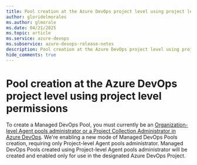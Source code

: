 ```yaml
---
title: Pool creation at the Azure DevOps project level using project level permissions
author: gloridelmorales
ms.author: glmorale
ms.date: 04/21/2025
ms.topic: article
ms.service: azure-devops
ms.subservice: azure-devops-release-notes
description: Pool creation at the Azure DevOps project level using project level permissions
hide_comments: true
---
```


# Pool creation at the Azure DevOps project level using project level permissions

To create a Managed DevOps Pool, you must currently be an [Organization-level Agent pools administrator or a Project Collection Administrator in Azure DevOps](/azure/devops/managed-devops-pools/prerequisites?view=azure-devops#verify-azure-devops-permissions). We're enabling a new mode of Managed DevOps Pools creation, requiring only Project-level Agent pools administrator. Managed DevOps Pools created using Project-level Agent pools administrator will be created and enabled only for use in the designated Azure DevOps Project.